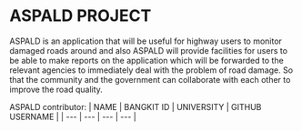 # ASPALD PROJECT
ASPALD is an application that will be useful for highway users to monitor damaged roads around and also ASPALD will provide facilities for users to be able to make reports on the application which will be forwarded to the relevant agencies to immediately deal with the problem of road damage. So that the community and the government can collaborate with each other to improve the road quality.

ASPALD contributor:
| NAME | BANGKIT ID | UNIVERSITY | GITHUB USERNAME |
| --- | --- | --- | --- |